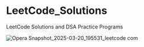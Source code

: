 # LeetCode_Solutions
LeetCode Solutions and DSA Practice Programs

![Opera Snapshot_2025-03-20_195531_leetcode com](https://github.com/user-attachments/assets/bba17347-eb80-4225-b9d5-aaa567e98919)
